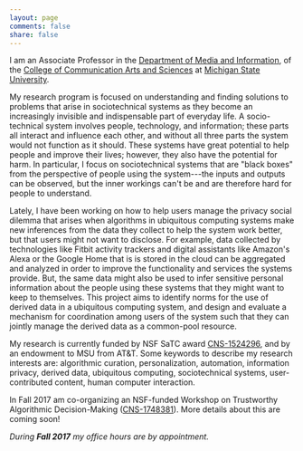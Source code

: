 ```yaml
---
layout: page
comments: false
share: false
---
```


I am an Associate Professor in the [Department of Media and Information](http://mi.msu.edu/), of the [College of Communication Arts and Sciences](http://cas.msu.edu/) at [Michigan State University](http://msu.edu/).

My research program is focused on understanding and finding solutions to problems that arise in sociotechnical systems as they become an increasingly invisible and indispensable part of everyday life. A socio-technical system involves people, technology, and information; these parts all interact and influence each other, and without all three parts the system would not function as it should. These systems have great potential to help people and improve their lives; however, they also have the potential for harm. In particular, I focus on sociotechnical systems that are "black boxes" from the perspective of people using the system---the inputs and outputs can be observed, but the inner workings can't be and are therefore hard for people to understand.

Lately, I have been working on how to help users manage the privacy social dilemma that arises when algorithms in ubiquitous computing systems make new inferences from the data they collect to help the system work better, but that users might not want to disclose. For example, data collected by technologies like Fitbit activity trackers and digital assistants like Amazon's Alexa or the Google Home that is is stored in the cloud can be aggregated and analyzed in order to improve the functionality and services the systems provide. But, the same data might also be used to infer sensitive personal information about the people using these systems that they might want to keep to themselves. This project aims to identify norms for the use of derived data in a ubiquitous computing system, and design and evaluate a mechanism for coordination among users of the system such that they can jointly manage the derived data as a common-pool resource.

My research is currently funded by NSF SaTC award [CNS-1524296](http://www.nsf.gov/awardsearch/showAward?AWD_ID=1524296), and by an endowment to MSU from AT&T. Some keywords to describe my research interests are: algorithmic curation, personalization, automation, information privacy, derived data, ubiquitous computing, sociotechnical systems, user-contributed content, human computer interaction.

In Fall 2017 am co-organizing an NSF-funded Workshop on Trustworthy Algorithmic Decision-Making ([CNS-1748381](https://www.nsf.gov/awardsearch/showAward?AWD_ID=1748381)). More details about this are coming soon!

*During **Fall 2017** my office hours are by appointment.*

